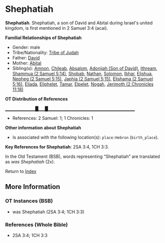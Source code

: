 # Shephatiah
**Shephatiah**. 
Shephatiah, a son of David and Abital during Israel's united kingdom, is first mentioned in 2 Samuel 3:4 (acai). 




**Familial Relationships of Shephatiah**


* Gender: male
* Tribe/Nationality: [Tribe of Judah](../../../groups/md/acai/Judah.md)
* Father: [David](David.md)
* Mother: [Abital](Abital.md)
* Sibling(s): [Amnon](Amnon.md), [Chileab](Chileab.md), [Absalom](Absalom.md), [Adonijah (Son of David)](Adonijah.md), [Ithream](Ithream.md), [Shammua (2 Samuel 5:14)](Shammua.2.md), [Shobab](Shobab.md), [Nathan](Nathan.md), [Solomon](Solomon.md), [Ibhar](Ibhar.md), [Elishua](Elishua.md), [Nepheg (2 Samuel 5:15)](Nepheg.2.md), [Japhia (2 Samuel 5:15)](Japhia.2.md), [Elishama (2 Samuel 5:16)](Elishama.2.md), [Eliada](Eliada.md), [Eliphelet](Eliphelet.md), [Tamar](Tamar.2.md), [Elpelet](Elpelet.md), [Nogah](Nogah.md), [Jerimoth (2 Chronicles 11:18)](Jerimoth.6.md)


**OT Distribution of References**

▁▁▁▁▁▁▁▁▁█▁▁█▁▁▁▁▁▁▁▁▁▁▁▁▁▁▁▁▁▁▁▁▁▁▁▁▁▁
* References: 2 Samuel: 1; 1 Chronicles: 1





**Other information about Shephatiah**


* Is associated with the following location(s): 
`place:Hebron` (`birth_place`). 


**Key References for Shephatiah**: 
2SA 3:4, 1CH 3:3. 


In the Old Testament (BSB), words representing “Shephatiah” are translated as 
*was Shephatiah* (2x). 




Return to [Index](00-Index.md)

## More Information

### OT Instances (BSB)

* was Shephatiah (2SA 3:4; 1CH 3:3)



### References (Whole Bible)

* 2SA 3:4; 1CH 3:3



